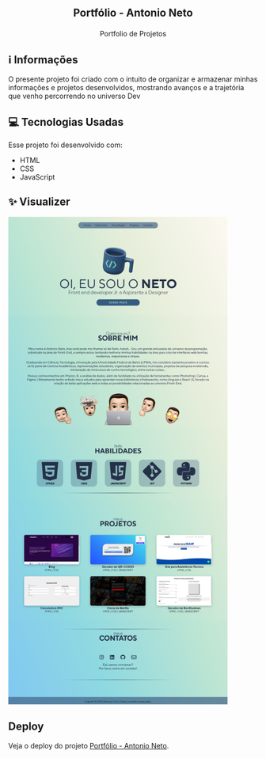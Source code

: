 ## <p align="center">Portfólio - Antonio Neto</p>

<p align="center">
Portfolio de Projetos

## ℹ️ Informações
O presente projeto foi criado com o intuito de organizar e armazenar minhas informações e projetos desenvolvidos, mostrando avanços e a trajetória que venho percorrendo no universo Dev
 
## 💻 Tecnologias Usadas

Esse projeto foi desenvolvido com:

- HTML
- CSS
- JavaScript

## ✨ Visualizer

![alt text](https://raw.githubusercontent.com/antonioscn/portifolio/main/portifolio.png)
 
 
##  Deploy
Veja o deploy do projeto [Portfólio - Antonio Neto](https://antonioscn.vercel.app/).

